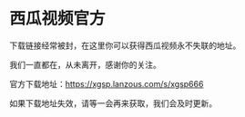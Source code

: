 # 西瓜视频官方

下载链接经常被封，在这里你可以获得西瓜视频永不失联的地址。

我们一直都在，从未离开，感谢你的关注。

官方下载地址：https://xgsp.lanzous.com/s/xgsp666

如果下载地址失效，请等一会再来获取，我们会及时更新。
